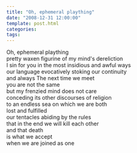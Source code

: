 ```yaml
---
title: "Oh, ephemeral plaything"
date: "2008-12-31 12:00:00"
template: post.html
categories: 
tags: 
---
```


Oh, ephemeral plaything  
pretty waxen figurine of my mind's dereliction  
I sin for you in the most insidious and awful ways  
our language evocatively stoking our continuity  
and always The next time we meet  
you are not the same  
but my frenzied mind does not care  
conceding its other discourses of religion  
to an endless sea on which we are both  
lost and fulfilled  
our tentacles abiding by the rules  
that in the end we will kill each other  
and that death  
is what we accept  
when we are joined as one